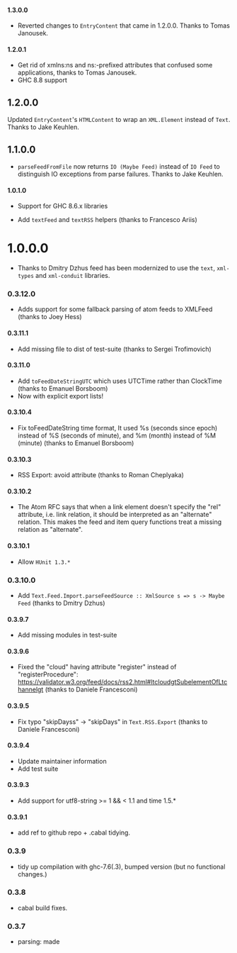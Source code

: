 #### 1.3.0.0
* Reverted changes to `EntryContent` that came in 1.2.0.0. Thanks to Tomas Janousek.

#### 1.2.0.1

* Get rid of xmlns:ns and ns:-prefixed attributes that confused some applications, thanks to Tomas Janousek.
* GHC 8.8 support

## 1.2.0.0

Updated `EntryContent`'s `HTMLContent` to wrap an `XML.Element` instead of `Text`. Thanks to Jake Keuhlen.

## 1.1.0.0

* `parseFeedFromFile` now returns `IO (Maybe Feed)` instead of `IO Feed` to distinguish IO exceptions from parse failures. Thanks to Jake Keuhlen.

#### 1.0.1.0

* Support for GHC 8.6.x libraries

* Add `textFeed` and `textRSS` helpers (thanks to Francesco Ariis)

# 1.0.0.0

* Thanks to Dmitry Dzhus feed has been modernized to use the `text`,
  `xml-types` and `xml-conduit` libraries.

### 0.3.12.0

* Adds support for some fallback parsing of atom feeds to XMLFeed (thanks to Joey Hess)

#### 0.3.11.1

* Add missing file to dist of test-suite (thanks to Sergei Trofimovich)

#### 0.3.11.0

* Add `toFeedDateStringUTC` which uses UTCTime rather than ClockTime (thanks to Emanuel Borsboom)
* Now with explicit export lists!

#### 0.3.10.4

* Fix toFeedDateString time format, It used %s (seconds since epoch) instead of %S (seconds of minute), and %m (month) instead of %M (minute) (thanks to Emanuel Borsboom)

#### 0.3.10.3

* RSS Export: avoid <enclosure length="Nothing"> attribute (thanks to Roman Cheplyaka)

#### 0.3.10.2

* The Atom RFC says that when a link element doesn't specify the "rel"
    attribute, i.e. link relation, it should be interpreted as an
    "alternate" relation.  This makes the feed and item query
    functions treat a missing relation as "alternate".

#### 0.3.10.1

* Allow `HUnit 1.3.*`

### 0.3.10.0

* Add `Text.Feed.Import.parseFeedSource :: XmlSource s => s -> Maybe Feed` (thanks to Dmitry Dzhus)

#### 0.3.9.7

* Add missing modules in test-suite

#### 0.3.9.6

* Fixed the "cloud" having attribute "register" instead of "registerProcedure": https://validator.w3.org/feed/docs/rss2.html#ltcloudgtSubelementOfLtchannelgt (thanks to Daniele Francesconi)

#### 0.3.9.5

* Fix typo "skipDayss" -> "skipDays" in `Text.RSS.Export` (thanks to Daniele Francesconi)

#### 0.3.9.4

* Update maintainer information
* Add test suite

#### 0.3.9.3

* Add support for utf8-string >= 1 && < 1.1 and time 1.5.*

#### 0.3.9.1

* add ref to github repo + .cabal tidying.

### 0.3.9

* tidy up compilation with ghc-7.6(.3), bumped version (but no
  functional changes.)

### 0.3.8

* cabal build fixes.

### 0.3.7

* <feed> parsing: made <title> be optional.
* <entry> parsing: try <published> if <updated> is missing.
